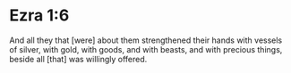# Ezra 1:6

And all they that [were] about them strengthened their hands with vessels of silver, with gold, with goods, and with beasts, and with precious things, beside all [that] was willingly offered.